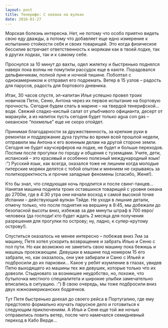 ```yaml
---
layout: post
title: Тенерифе: С океана на вулкан
date: 2016-01-27
---
```


Морская болезнь интересна. Нет, не потому что особо приятно видеть свою еду дважды, а потому что добавляет еще едно измерение к испытанию стойкости себя и своих товарищей. Это когда физическое бессилие встречает ответственность к морякам как в твоей лодке, так в других лодках, так и к самому себе.

Проснулся за 10 минут до вахты, одел жилетку и быстренько поднялся наверх пока волны не помутили рассудок еще в каюте. Порадовался дельфинчикам, полной луне и ночной тишине. Поболтал с однокамерником и отправил его подремать. Ветер в 15 узлов – радость для парусов, радость для бортового дневника.

Итак, 30 часов спустя, эл-капитан Илья успешно провел троих новичков Петю, Сеню, Антона через их первое испытание на бортовую прочность. Сегодня будем спать в марине – на твердой тенерифской… воде. Свежий сладко-кислый салат от улыбчивого официанта, десерт от маракуйи, а из напиток пусть сегодня будет только agua con gas – океанское “похмелье” еще не скоро отойдет.

Принимая благодарности за дружественность, за крепкие руки в ремонтах и поддержание духа группы во время всей прошлой недели, отправили мы Антона к его военным делам на другой стороне земли. Сегодня не будет каучсерферов на лодке, не будет и больше переходов. Поспим после прогулки по городу и общения с туземцами. Учите, дети, испанский – это красивый и особенно полезный международный язык! :”) Русский язык, как всегда, оказался тоже не лишним когда молодые питерские моряки делятся с тобой опытом и мнением не скрываясь за политкорректность и прочие западные феномены (спасибо, Женя!).

Кто бы знал, что следующая ночь продлится и после свинг-танцев… Нанятая машина подняла троих  оставшихся товарищей с уровня океана до 2700м, где в 4:30 утра они начали восход к самой высокой точке Испании – действующий вулкан Тэйде. Не уходя в лишние детали, отмечу только, что после поднятия на вершину в 8:45, мы добежали до безопасной высоты вниз, избежав за две минуты штраф в 700 евро/человека (да господи! кто будет ждать 2 месяца для получения разрешения для прогулки по острову; ну, ладно, к супер-крутому острову!).

Спуститься оказалось не менее интересно – побежав вниз 7км за машину, Петя хотел ускорить возвращение и забрать Илью и Сеню с пол пути. Но как возможно не заметить свою машину пока бежишь и машешь проезжающим. Девушки в машине под номером 15 его забрали, но, как оказалось, они уже забирали и Саню с Ильей и подбросили до их парковки… Какое у ребят изумление в глазах, увидев Петю выходящего из машины тех же девушек, которые только что их довезли. Стыдновато за возникшее неудобство, но, похоже, что бутылочка местного специалитета и широкие улыбки замечательно вписались в ситуацию. :”) В свою очередь, мы тоже подбросили вниз двух южноамериканских бодрячков.

Тут Петя быстренько доехал до своего рейса в Португалию, где ему предстояло формально изучать парусное дело и готовиться к следующим приключениям. А Илья и Сеня еще той же ночью отправились ловить ветер, после чего намечался семидневный переход в Кабо Верде…
